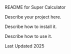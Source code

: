 README for Super Calculator

Describe your project here.

Describe how to install it.

Describe how to use it.

Last Updated 2025
